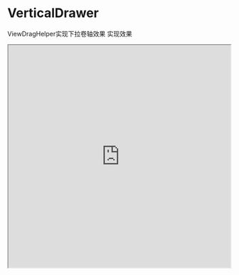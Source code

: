 # VerticalDrawer
ViewDragHelper实现下拉卷轴效果
实现效果
  
<iframe height=500 width=500 src="http://upload-images.jianshu.io/upload_images/1760489-8833a6b5640ab1df.gif?imageMogr2/auto-orient/strip">


